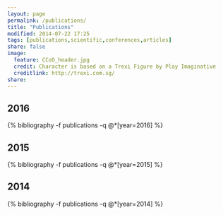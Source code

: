 ```yaml
---
layout: page
permalink: /publications/
title: "Publications"
modified: 2014-07-22 17:25
tags: [publications,scientific,conferences,articles]
share: false
image:
  feature: CCoO_header.jpg
  credit: Character is based on a Trexi Figure by Play Imaginative
  creditlink: http://trexi.com.sg/
share: 
---
```


## 2016

{% bibliography -f publications -q @*[year=2016] %}

## 2015

{% bibliography -f publications -q @*[year=2015] %}

## 2014

{% bibliography -f publications -q @*[year=2014] %}